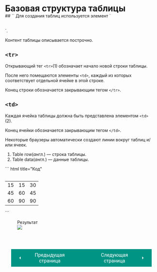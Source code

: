 # Базовая структура таблицы

<div style="display:flex;margin-top:-20px;" markdown>
<div style="flex:1;margin-right:20px;width:40%;" class="annotate" markdown>
## `<table>`
Для создания таблиц используется элемент `<table>`.

Контент таблицы описывается построчно.

## `<tr>`
Открывающий тег `<tr>`(1) обозначает начало новой строки таблицы.

После него помещаются элементы `<td>`, каждый из которых соответствует отдельной ячейке в этой строке.

Конец строки обозначается закрывающим тегом `</tr>`.

## `<td>`
Каждая ячейка таблицы должна быть представлена элементом `<td>`(2).

Конец ячейки обозначается закрывающим тегом `</td>`.

Некоторые браузеры автоматически создают линии вокруг таблиц и/или ячеек.
</div>

1.  Table row(*aнгл.*) — строка таблицы.
2.  Table data(*aнгл.*) — данные таблицы.

<div style="flex:1;width:60%;" markdown>
``` html title="Код"
<table>
    <tr>
        <td>15</td>
        <td>15</td>
        <td>30</td>
    </tr>
    <tr>
        <td>45</td>
        <td>60</td>
        <td>45</td>
    </tr>
    <tr>
        <td>60</td>
        <td>90</td>
        <td>90</td>
    </tr>
</table>
```

<figure><figcaption>Результат</figcaption><img src="/sitetest/assets/images/tableex.png"></figure></div></div>

<div style="display: flex; justify-content: space-between; padding: 20px; margin-top:30px;"><button class="custom-button" style="background-color: rgb(0, 148, 133); color: white; font-family: 'Roboto', sans-serif; border: none; cursor: pointer; padding: 10px 20px; font-size: 16px; display: flex; align-items: center;" onclick="window.location.href='/sitetest/html/tables'"><svg xmlns="http://www.w3.org/2000/svg" viewBox="0 0 24 24" style="fill: white; width: 20px; height: 20px;"><path d="M15 18l-6-6 6-6" /></svg><span style="margin: 0 10px;">Предыдущая страница</span></button><button class="custom-button" style="background-color: rgb(0, 148, 133); color: white; font-family: 'Roboto', sans-serif; border: none; cursor: pointer; padding: 10px 20px; font-size: 16px; display: flex; align-items: center;" onclick="window.location.href='/sitetest/html/tables/headers'"><span style="margin: 0 10px;">Следующая страница</span><svg xmlns="http://www.w3.org/2000/svg" viewBox="0 0 24 24" style="fill: white; width: 20px; height: 20px;"><path d="M9 18l6-6-6-6" /></svg></button></div>
